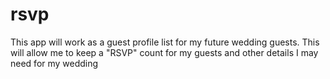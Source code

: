 # rsvp
This app will work as a guest profile list for my future wedding guests. This will allow me to keep a "RSVP" count for my guests and other details I may need for my wedding
